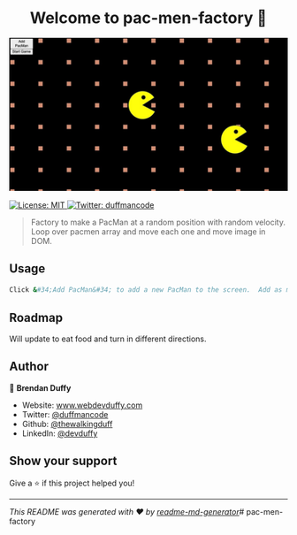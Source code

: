<h1 align="center">Welcome to pac-men-factory 👋</h1>
<img src="pacmen-factory.jpeg" alt="Logo">
<p>
  <a href="#" target="_blank">
    <img alt="License: MIT" src="https://img.shields.io/badge/License-MIT-yellow.svg" />
  </a>
  <a href="https://twitter.com/duffmancode" target="_blank">
    <img alt="Twitter: duffmancode" src="https://img.shields.io/twitter/follow/duffmancode.svg?style=social" />
  </a>
</p>

> Factory to make a PacMan at a random position with random velocity. Loop over pacmen array and move each one and move image in DOM.

## Usage

```sh
Click &#34;Add PacMan&#34; to add a new PacMan to the screen.  Add as many as you like.  Click Start Game and the PacMen will begin to move at random speeds and directions.
```

## Roadmap

Will update to eat food and turn in different directions.

## Author

👤 **Brendan Duffy**

* Website: www.webdevduffy.com
* Twitter: [@duffmancode](https://twitter.com/duffmancode)
* Github: [@thewalkingduff](https://github.com/thewalkingduff)
* LinkedIn: [@devduffy](https://linkedin.com/in/devduffy)

## Show your support

Give a ⭐️ if this project helped you!

***
_This README was generated with ❤️ by [readme-md-generator](https://github.com/kefranabg/readme-md-generator)_# pac-men-factory
